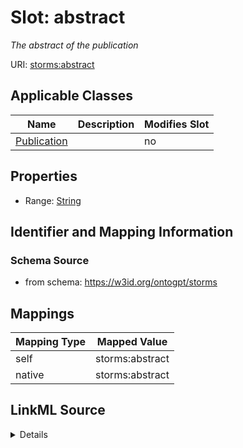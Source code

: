 

# Slot: abstract


_The abstract of the publication_



URI: [storms:abstract](http://w3id.org/ontogpt/storms/abstract)



<!-- no inheritance hierarchy -->





## Applicable Classes

| Name | Description | Modifies Slot |
| --- | --- | --- |
| [Publication](Publication.md) |  |  no  |







## Properties

* Range: [String](String.md)





## Identifier and Mapping Information







### Schema Source


* from schema: https://w3id.org/ontogpt/storms




## Mappings

| Mapping Type | Mapped Value |
| ---  | ---  |
| self | storms:abstract |
| native | storms:abstract |




## LinkML Source

<details>
```yaml
name: abstract
description: The abstract of the publication
from_schema: https://w3id.org/ontogpt/storms
rank: 1000
alias: abstract
owner: Publication
domain_of:
- Publication
range: string

```
</details>